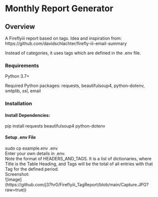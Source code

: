 <h1>Monthly Report Generator</h1>  

<h2>Overview</h2>
A Fireflyiii report based on tags. Idea and inspiration from:  
https://github.com/davidschlachter/firefly-iii-email-summary

Instead of categories, it uses tags which are defined in the .env file.  


<h3>Requirements</h3>
Python 3.7+  

Required Python packages: requests, beautifulsoup4, python-dotenv, smtplib, ssl, email

<h3>Installation</h3>
<h4>Install Dependencies:</h4>
pip install requests beautifulsoup4 python-dotenv  

<h4>Setup .env File</h4>  
sudo cp example.env .env<br>
Enter your own details in .env.<br> Note the format of HEADERS_AND_TAGS. It is a list of dictionaries, where Title is the Table Heading, and Tags will be the total of all entries with that Tag for the defined period.<br>
Screenshot:<br>
![image](https://github.com/j37hr0/Fireflyiii_TagReport/blob/main/Capture.JPG?raw=true))

